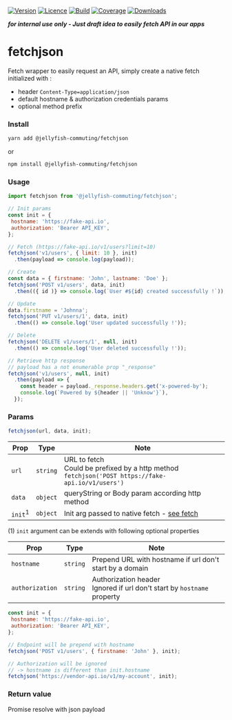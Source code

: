 [![Version](https://img.shields.io/npm/v/@jellyfish-commuting/fetchjson)](https://www.npmjs.com/package/@jellyfish-commuting/fetchjson)
[![Licence](https://img.shields.io/npm/l/@jellyfish-commuting/fetchjson)](https://en.wikipedia.org/wiki/MIT_license)
[![Build](https://img.shields.io/travis/jellyfish-commuting/fetchjson)](https://travis-ci.org/github/jellyfish-commuting/fetchjson)
[![Coverage](https://img.shields.io/codecov/c/github/jellyfish-commuting/fetchjson)](https://codecov.io/gh/jellyfish-commuting/fetchjson)
[![Downloads](https://img.shields.io/npm/dt/@jellyfish-commuting/fetchjson)](https://www.npmjs.com/package/@jellyfish-commuting/fetchjson)

__*for internal use only - Just draft idea to easily fetch API in our apps*__

# fetchjson
Fetch wrapper to easily request an API, simply create a native fetch initialized with :
- header `Content-Type=application/json`
- default hostname & authorization credentials params
- optional method prefix

### Install

```bash
yarn add @jellyfish-commuting/fetchjson
```
or
```bash
npm install @jellyfish-commuting/fetchjson
```
### Usage

```javascript
import fetchjson from '@jellyfish-commuting/fetchjson';

// Init params
const init = {
 hostname: 'https://fake-api.io',
 authorization: 'Bearer API_KEY',
};

// Fetch (https://fake-api.io/v1/users?limit=10)
fetchjson('v1/users', { limit: 10 }, init)
  .then(payload => console.log(payload));

// Create
const data = { firstname: 'John', lastname: 'Doe' };
fetchjson('POST v1/users', data, init)
  .then(({ id )} => console.log(`User #${id} created successfully !`));

// Update
data.firstname = 'Johnna';
fetchjson('PUT v1/users/1', data, init)
  .then(() => console.log('User updated successfully !'));

// Delete
fetchjson('DELETE v1/users/1', null, init)
  .then(() => console.log('User deleted successfully !'));

// Retrieve http response 
// payload has a not enumerable prop "_response"
fetchjson('v1/users', null, init)
  .then(payload => {
    const header = payload._response.headers.get('x-powered-by');
    console.log(`Powered by ${header || 'Unknow'}`),
  });
```

### Params

```javascript
fetchjson(url, data, init);
```

| Prop               | Type     |  Note                                                                                                                           |
|--------------------|----------|---------------------------------------------------------------------------------------------------------------------------------|
| `url`              | `string` | URL to fetch <br />Could be prefixed by a http method `fetchjson('POST https://fake-api.io/v1/users')`                          |
| `data`             | `object` | queryString or Body param according http method                                                                                 |
| `init`<sup>1</sup> | `object` | Init arg passed to native fetch - [see fetch](https://developer.mozilla.org/en-US/docs/Web/API/WindowOrWorkerGlobalScope/fetch) |

(1) `init` argument can be extends with following optional properties

| Prop            | Type       |  Note                                                                                    |
|-----------------|------------|------------------------------------------------------------------------------------------|
| `hostname`      | `string`   | Prepend URL with hostname if url don't start by a domain                                 |
| `authorization` | `string`   | Authorization header <br />Ignored if url don't start by `hostname` property             |
      
    
```javascript
const init = {
 hostname: 'https://fake-api.io',
 authorization: 'Bearer API_KEY',
};

// Endpoint will be prepend with hostname
fetchjson('POST v1/users', { firstname: 'John' }, init);

// Authorization will be ignored 
// -> hostname is different than init.hostname
fetchjson('https://vendor-api.io/v1/my-account', init);
```

### Return value

Promise resolve with json payload
